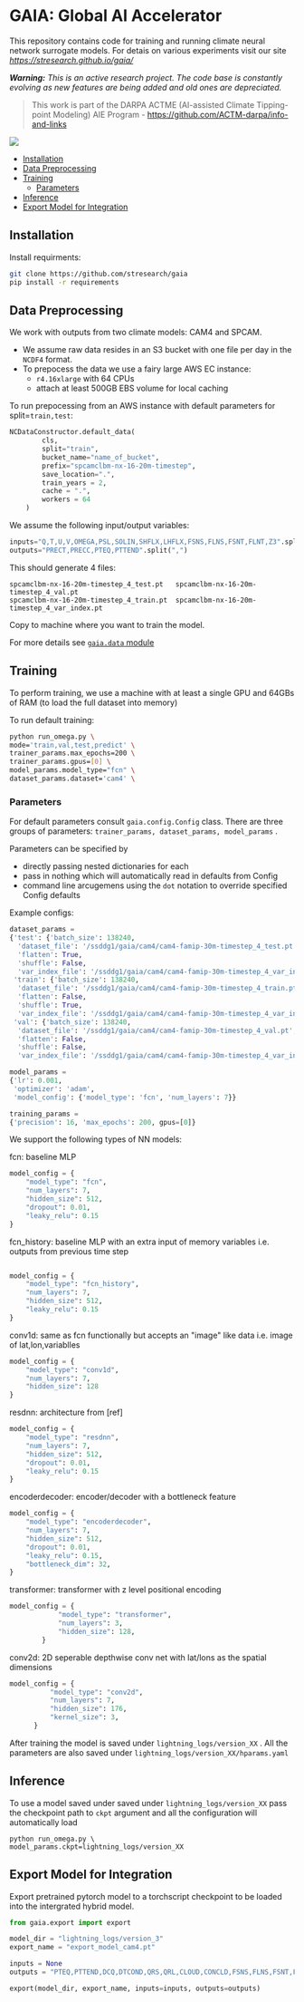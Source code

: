 # GAIA: Global AI Accelerator <!-- omit in toc --> 

This repository contains code for training and running climate neural network surrogate models. For detais on various experiments visit our site *https://stresearch.github.io/gaia/*

 ***Warning:** This is an active research project. The code base is constantly evolving as new features are being added and old ones are depreciated.*


>This work is part of the DARPA ACTME (AI-assisted Climate Tipping-point Modeling) AIE Program - https://github.com/ACTM-darpa/info-and-links

[![](docs/sections/overview/overview_screenshot.png)](https://stresearch.github.io/gaia/)

- [Installation](#installation)
- [Data Preprocessing](#data-preprocessing)
- [Training](#training)
  - [Parameters](#parameters)
- [Inference](#inference)
- [Export Model for Integration](#export-model-for-integration)

## Installation

Install requirments: 

```bash
git clone https://github.com/stresearch/gaia
pip install -r requirements
```

## Data Preprocessing

We work with outputs from two climate models: CAM4 and SPCAM. 
- We assume raw data resides in an S3 bucket with one file per day in the `NCDF4` format. 
- To prepocess the data we use a fairy large AWS EC instance:
  -  `r4.16xlarge` with 64 CPUs
  -  attach at least 500GB EBS volume for local caching

To run prepocessing from an AWS instance with default parameters for split=`train,test`:
```python
NCDataConstructor.default_data(
        cls,
        split="train",
        bucket_name="name_of_bucket",
        prefix="spcamclbm-nx-16-20m-timestep",
        save_location=".",
        train_years = 2,
        cache = ".",
        workers = 64
    )
```

We assume the following input/output variables:  

```python
inputs="Q,T,U,V,OMEGA,PSL,SOLIN,SHFLX,LHFLX,FSNS,FLNS,FSNT,FLNT,Z3".split(",")
outputs="PRECT,PRECC,PTEQ,PTTEND".split(",")
```

This should generate 4 files:
```
spcamclbm-nx-16-20m-timestep_4_test.pt   spcamclbm-nx-16-20m-timestep_4_val.pt   
spcamclbm-nx-16-20m-timestep_4_train.pt  spcamclbm-nx-16-20m-timestep_4_var_index.pt
```

Copy to machine where you want to train the model.

For more details see [`gaia.data` module](https://github.com/stresearch/gaia/blob/c0268fa86aac53b04626ba77ebba1c76293f7557/gaia/data.py#L454)

## Training

To perform training, we use a machine with at least a single GPU and 64GBs of RAM (to load the full dataset into memory)

To run default training:
```bash
python run_omega.py \
mode='train,val,test,predict' \
trainer_params.max_epochs=200 \
trainer_params.gpus=[0] \
model_params.model_type="fcn" \
dataset_params.dataset='cam4' \

```

### Parameters

For default parameters consult `gaia.config.Config` class. There are three groups of parameters: `trainer_params, dataset_params, model_params` .

Parameters can be specified by 
- directly passing nested dictionaries for each
- pass in nothing which will automatically read in defaults from Config
- command line arcugemens using the `dot` notation to override specified Config defaults

Example configs:

```python
dataset_params = 
{'test': {'batch_size': 138240,
  'dataset_file': '/ssddg1/gaia/cam4/cam4-famip-30m-timestep_4_test.pt',
  'flatten': True,
  'shuffle': False,
  'var_index_file': '/ssddg1/gaia/cam4/cam4-famip-30m-timestep_4_var_index.pt'},
 'train': {'batch_size': 138240,
  'dataset_file': '/ssddg1/gaia/cam4/cam4-famip-30m-timestep_4_train.pt',
  'flatten': False,
  'shuffle': True,
  'var_index_file': '/ssddg1/gaia/cam4/cam4-famip-30m-timestep_4_var_index.pt'},
 'val': {'batch_size': 138240,
  'dataset_file': '/ssddg1/gaia/cam4/cam4-famip-30m-timestep_4_val.pt',
  'flatten': False,
  'shuffle': False,
  'var_index_file': '/ssddg1/gaia/cam4/cam4-famip-30m-timestep_4_var_index.pt'}}

model_params = 
{'lr': 0.001,
 'optimizer': 'adam',
 'model_config': {'model_type': 'fcn', 'num_layers': 7}}

training_params = 
{'precision': 16, 'max_epochs': 200, gpus=[0]}

```

We support the following types of NN models:

fcn: baseline MLP

```python
model_config = {
    "model_type": "fcn",
    "num_layers": 7,
    "hidden_size": 512,
    "dropout": 0.01,
    "leaky_relu": 0.15
}
```

fcn_history: baseline MLP with an extra input of memory variables i.e. outputs from previous time step

```python

model_config = {
    "model_type": "fcn_history",
    "num_layers": 7,
    "hidden_size": 512,
    "leaky_relu": 0.15
}
```

conv1d: same as fcn functionally but accepts an "image" like data i.e. image of lat,lon,variablles


```python
model_config = {
    "model_type": "conv1d",
    "num_layers": 7,
    "hidden_size": 128
}
```

resdnn: architecture from [ref]

```python
model_config = {
    "model_type": "resdnn",
    "num_layers": 7,
    "hidden_size": 512,
    "dropout": 0.01,
    "leaky_relu": 0.15
}
```

encoderdecoder: encoder/decoder with a bottleneck feature

```python
model_config = {
    "model_type": "encoderdecoder",
    "num_layers": 7,
    "hidden_size": 512,
    "dropout": 0.01,
    "leaky_relu": 0.15,
    "bottleneck_dim": 32,
}
```

transformer: transformer with z level positional encoding

```python
model_config = {
            "model_type": "transformer",
            "num_layers": 3,
            "hidden_size": 128,
        }
```


conv2d: 2D seperable depthwise conv net with lat/lons as the spatial dimensions
```python
model_config = {
          "model_type": "conv2d",
          "num_layers": 7,
          "hidden_size": 176,
          "kernel_size": 3,
      }
```

After training the model is saved under `lightning_logs/version_XX` . All the parameters are also saved under `lightning_logs/version_XX/hparams.yaml`

## Inference

To use a model saved under saved under `lightning_logs/version_XX` pass the checkpoint path to `ckpt` argument and all the configuration will automatically load

```shell
python run_omega.py \
model_params.ckpt=lightning_logs/version_XX
```

## Export Model for Integration

Export pretrained pytorch model to a torchscript checkpoint to be loaded into the intergrated hybrid model.

```python
from gaia.export import export

model_dir = "lightning_logs/version_3"
export_name = "export_model_cam4.pt"

inputs = None
outputs = "PTEQ,PTTEND,DCQ,DTCOND,QRS,QRL,CLOUD,CONCLD,FSNS,FLNS,FSNT,FLNT,FSDS,FLDS,SRFRAD,SOLL,SOLS,SOLLD,SOLSD,PSL,PRECT,PRECC,PRECL,PRECSC,PRECSL".split(",")

export(model_dir, export_name, inputs=inputs, outputs=outputs)
```
